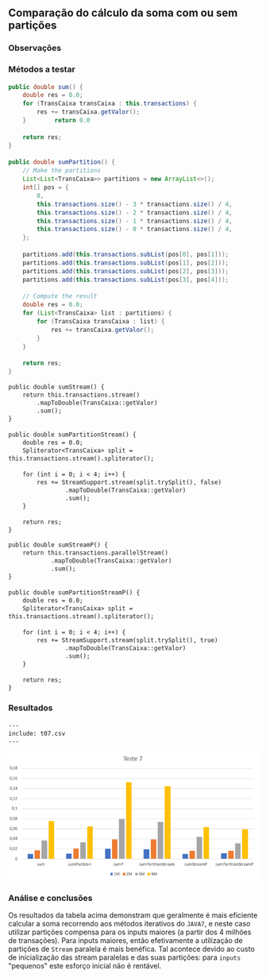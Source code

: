 ## Comparação do cálculo da soma com ou sem partições

### Observações

### Métodos a testar

```{.java caption="Cálculo iterativo sem e com partições"}
public double sum() {
    double res = 0.0;
    for (TransCaixa transCaixa : this.transactions) {
        res += transCaixa.getValor();
    }        return 0.0

    return res;
}

public double sumPartition() {
    // Make the partitions
    List<List<TransCaixa>> partitions = new ArrayList<>();
    int[] pos = {
        0,
        this.transactions.size() - 3 * transactions.size() / 4,
        this.transactions.size() - 2 * transactions.size() / 4,
        this.transactions.size() - 1 * transactions.size() / 4,
        this.transactions.size() - 0 * transactions.size() / 4,
    };

    partitions.add(this.transactions.subList(pos[0], pos[1]));
    partitions.add(this.transactions.subList(pos[1], pos[2]));
    partitions.add(this.transactions.subList(pos[2], pos[3]));
    partitions.add(this.transactions.subList(pos[3], pos[4]));

    // Compute the result
    double res = 0.0;
    for (List<TransCaixa> list : partitions) {
        for (TransCaixa transCaixa : list) {
            res += transCaixa.getValor();
        }
    }

    return res;
}
```

```{.java}
public double sumStream() {
    return this.transactions.stream()
        .mapToDouble(TransCaixa::getValor)
        .sum();
}

public double sumPartitionStream() {
    double res = 0.0;
    Spliterator<TransCaixa> split = this.transactions.stream().spliterator();

    for (int i = 0; i < 4; i++) {
        res += StreamSupport.stream(split.trySplit(), false)
                .mapToDouble(TransCaixa::getValor)
                .sum();
    }

    return res;
}
```

```{.java}
public double sumStreamP() {
    return this.transactions.parallelStream()
            .mapToDouble(TransCaixa::getValor)
            .sum();
}

public double sumPartitionStreamP() {
    double res = 0.0;
    Spliterator<TransCaixa> split = this.transactions.stream().spliterator();

    for (int i = 0; i < 4; i++) {
        res += StreamSupport.stream(split.trySplit(), true)
                .mapToDouble(TransCaixa::getValor)
                .sum();
    }

    return res;
}
```



### Resultados

```table
---
include: t07.csv
---
```

![Representação gráfica destes resultados](charts/t07-2.PNG)

### Análise e conclusões

Os resultados da tabela acima demonstram que geralmente é mais eficiente
calcular a soma recorrendo aos métodos iterativos do `JAVA7`, e neste caso
utilizar partições compensa para os inputs maiores (a partir dos 4 milhões de
transações). Para inputs maiores, então efetivamente a utilização de partições
de `Stream` paralela é mais benéfica. Tal acontece devido ao custo de
inicialização das stream paralelas e das suas partições: para `inputs`
"pequenos" este esforço inicial não é rentável.
